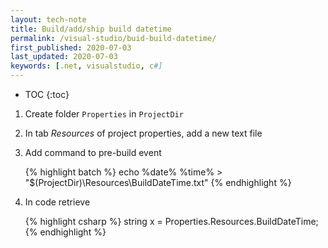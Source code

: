 ```yaml
---
layout: tech-note
title: Build/add/ship build datetime
permalink: /visual-studio/buid-build-datetime/
first_published: 2020-07-03
last_updated: 2020-07-03
keywords: [.net, visualstudio, c#]
---
```


* TOC
{:toc}

1. Create folder `Properties` in `ProjectDir`

1. In tab _Resources_ of project properties, add a new text file

1. Add command to pre-build event

   {% highlight batch %}
   echo %date% %time% > "$(ProjectDir)\Resources\BuildDateTime.txt"
   {% endhighlight %}

1. In code retrieve

   {% highlight csharp %}
   string x = Properties.Resources.BuildDateTime;
   {% endhighlight %}
